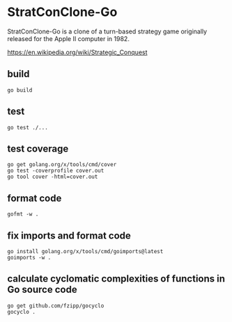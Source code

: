 
# StratConClone-Go

StratConClone-Go is a clone of a turn-based strategy game originally released for the Apple II computer in 1982.

https://en.wikipedia.org/wiki/Strategic_Conquest


## build
```
go build
```

## test
```
go test ./...
```

## test coverage
```
go get golang.org/x/tools/cmd/cover
go test -coverprofile cover.out
go tool cover -html=cover.out
```

## format code
```
gofmt -w .
```

## fix imports and format code
```
go install golang.org/x/tools/cmd/goimports@latest
goimports -w .
```

## calculate cyclomatic complexities of functions in Go source code
```
go get github.com/fzipp/gocyclo
gocyclo .
```
